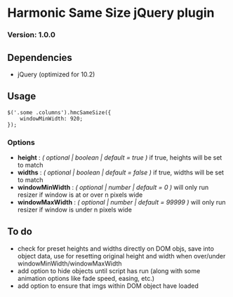 # Harmonic Same Size jQuery plugin
### Version: 1.0.0
	
## Dependencies

* jQuery (optimized for 10.2)
	
## Usage

```
$('.some .columns').hmcSameSize({
	windowMinWidth: 920;
});
```

### Options
* **height** : *( optional | boolean | default = true )* if true, heights will be set to match
* **widths** : *( optional | boolean | default = false )* if true, widths will be set to match
* **windowMinWidth** : *( optional | number | default = 0 )* will only run resizer if window is at or over n pixels wide
* **windowMaxWidth** : *( optional | number | default = 99999 )* will only run resizer if window is under n pixels wide 
	
## To do

* check for preset heights and widths directly on DOM objs, save into object data, use for resetting original height and width when over/under windowMinWidth/windowMaxWidth
* add option to hide objects until script has run (along with some animation options like fade speed, easing, etc.)
* add option to ensure that imgs within DOM object have loaded